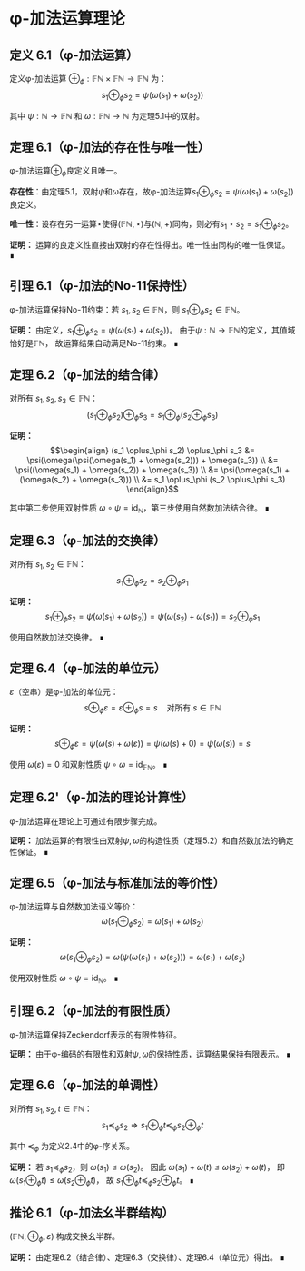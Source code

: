 # φ-加法运算理论

## 定义 6.1（φ-加法运算）
定义φ-加法运算 $\oplus_\phi: \mathbb{F}\mathbb{N} \times \mathbb{F}\mathbb{N} \to \mathbb{F}\mathbb{N}$ 为：
$$s_1 \oplus_\phi s_2 = \psi(\omega(s_1) + \omega(s_2))$$

其中 $\psi: \mathbb{N} \to \mathbb{F}\mathbb{N}$ 和 $\omega: \mathbb{F}\mathbb{N} \to \mathbb{N}$ 为定理5.1中的双射。

## 定理 6.1（φ-加法的存在性与唯一性）
φ-加法运算$\oplus_\phi$良定义且唯一。

**存在性**：由定理5.1，双射$\psi$和$\omega$存在，故φ-加法运算$s_1 \oplus_\phi s_2 = \psi(\omega(s_1) + \omega(s_2))$良定义。

**唯一性**：设存在另一运算$\star$使得$(\mathbb{F}\mathbb{N}, \star)$与$(\mathbb{N}, +)$同构，则必有$s_1 \star s_2 = s_1 \oplus_\phi s_2$。

**证明：**
运算的良定义性直接由双射的存在性得出。唯一性由同构的唯一性保证。 ∎

## 引理 6.1（φ-加法的No-11保持性）
φ-加法运算保持No-11约束：若 $s_1, s_2 \in \mathbb{F}\mathbb{N}$，则 $s_1 \oplus_\phi s_2 \in \mathbb{F}\mathbb{N}$。

**证明：**
由定义，$s_1 \oplus_\phi s_2 = \psi(\omega(s_1) + \omega(s_2))$。
由于$\psi: \mathbb{N} \to \mathbb{F}\mathbb{N}$的定义，其值域恰好是$\mathbb{F}\mathbb{N}$，
故运算结果自动满足No-11约束。 ∎

## 定理 6.2（φ-加法的结合律）
对所有 $s_1, s_2, s_3 \in \mathbb{F}\mathbb{N}$：
$$(s_1 \oplus_\phi s_2) \oplus_\phi s_3 = s_1 \oplus_\phi (s_2 \oplus_\phi s_3)$$

**证明：**
$$\begin{align}
(s_1 \oplus_\phi s_2) \oplus_\phi s_3 &= \psi(\omega(\psi(\omega(s_1) + \omega(s_2))) + \omega(s_3)) \\
&= \psi((\omega(s_1) + \omega(s_2)) + \omega(s_3)) \\
&= \psi(\omega(s_1) + (\omega(s_2) + \omega(s_3))) \\
&= s_1 \oplus_\phi (s_2 \oplus_\phi s_3)
\end{align}$$

其中第二步使用双射性质 $\omega \circ \psi = \text{id}_\mathbb{N}$，第三步使用自然数加法结合律。 ∎

## 定理 6.3（φ-加法的交换律）
对所有 $s_1, s_2 \in \mathbb{F}\mathbb{N}$：
$$s_1 \oplus_\phi s_2 = s_2 \oplus_\phi s_1$$

**证明：**
$$s_1 \oplus_\phi s_2 = \psi(\omega(s_1) + \omega(s_2)) = \psi(\omega(s_2) + \omega(s_1)) = s_2 \oplus_\phi s_1$$

使用自然数加法交换律。 ∎

## 定理 6.4（φ-加法的单位元）
$\varepsilon$（空串）是φ-加法的单位元：
$$s \oplus_\phi \varepsilon = \varepsilon \oplus_\phi s = s \quad \text{对所有 } s \in \mathbb{F}\mathbb{N}$$

**证明：**
$$s \oplus_\phi \varepsilon = \psi(\omega(s) + \omega(\varepsilon)) = \psi(\omega(s) + 0) = \psi(\omega(s)) = s$$

使用 $\omega(\varepsilon) = 0$ 和双射性质 $\psi \circ \omega = \text{id}_{\mathbb{F}\mathbb{N}}$。 ∎

## 定理 6.2'（φ-加法的理论计算性）
φ-加法运算在理论上可通过有限步骤完成。

**证明：**
加法运算的有限性由双射$\psi, \omega$的构造性质（定理5.2）和自然数加法的确定性保证。 ∎

## 定理 6.5（φ-加法与标准加法的等价性）
φ-加法运算与自然数加法语义等价：
$$\omega(s_1 \oplus_\phi s_2) = \omega(s_1) + \omega(s_2)$$

**证明：**
$$\omega(s_1 \oplus_\phi s_2) = \omega(\psi(\omega(s_1) + \omega(s_2))) = \omega(s_1) + \omega(s_2)$$

使用双射性质 $\omega \circ \psi = \text{id}_\mathbb{N}$。 ∎

## 引理 6.2（φ-加法的有限性质）
φ-加法运算保持Zeckendorf表示的有限性特征。

**证明：**
由于φ-编码的有限性和双射$\psi, \omega$的保持性质，运算结果保持有限表示。 ∎

## 定理 6.6（φ-加法的单调性）
对所有 $s_1, s_2, t \in \mathbb{F}\mathbb{N}$：
$$s_1 \preceq_\phi s_2 \Rightarrow s_1 \oplus_\phi t \preceq_\phi s_2 \oplus_\phi t$$

其中 $\preceq_\phi$ 为定义2.4中的φ-序关系。

**证明：**
若 $s_1 \preceq_\phi s_2$，则 $\omega(s_1) \leq \omega(s_2)$。
因此 $\omega(s_1) + \omega(t) \leq \omega(s_2) + \omega(t)$，
即 $\omega(s_1 \oplus_\phi t) \leq \omega(s_2 \oplus_\phi t)$，
故 $s_1 \oplus_\phi t \preceq_\phi s_2 \oplus_\phi t$。 ∎

## 推论 6.1（φ-加法幺半群结构）
$(\mathbb{F}\mathbb{N}, \oplus_\phi, \varepsilon)$ 构成交换幺半群。

**证明：**
由定理6.2（结合律）、定理6.3（交换律）、定理6.4（单位元）得出。 ∎